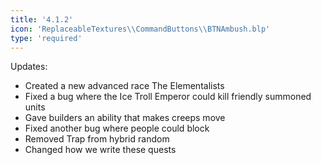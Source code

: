 ```yaml
---
title: '4.1.2'
icon: 'ReplaceableTextures\\CommandButtons\\BTNAmbush.blp'
type: 'required'
---
```

Updates:
 - Created a new advanced race The Elementalists
 - Fixed a bug where the Ice Troll Emperor could kill friendly summoned units
 - Gave builders an ability that makes creeps move
 - Fixed another bug where people could block
 - Removed Trap from hybrid random
 - Changed how we write these quests

